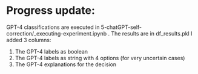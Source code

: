 # Progress update:
GPT-4 classifications are executed in 5-chatGPT-self-correction/_executing-experiment.ipynb .
The results are in df_results.pkl
I added 3 columns: 
1. The GPT-4 labels as boolean
2. The GPT-4 labels as string with 4 options (for very uncertain cases)
3. The GPT-4 explanations for the decision